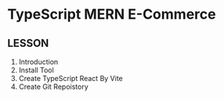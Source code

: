 # TypeScript MERN E-Commerce

## LESSON
1. Introduction
2. Install Tool
3. Create TypeScript React By Vite
4. Create Git Repoistory